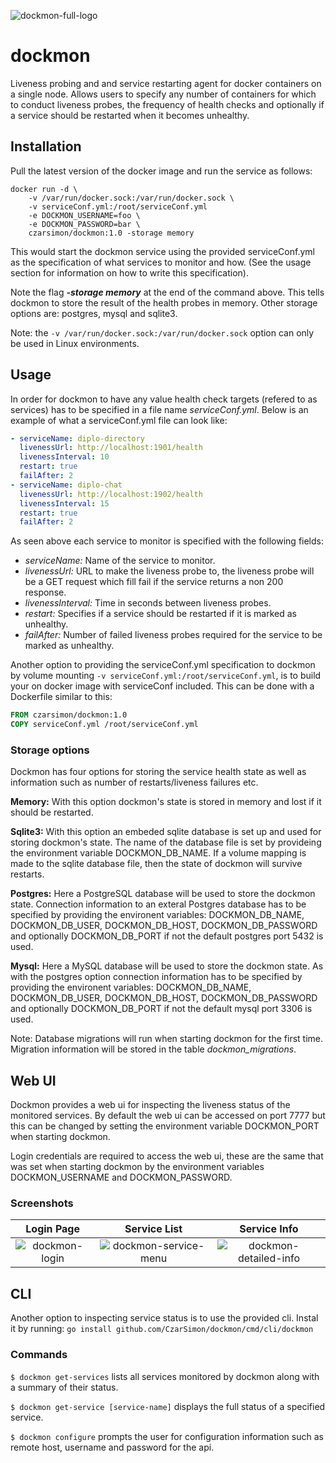 ![dockmon-full-logo](https://user-images.githubusercontent.com/9406331/44312536-3455f480-a3fa-11e8-947d-a62a18e50d66.png)

# dockmon #
Liveness probing and and service restarting agent for docker containers on a single node. Allows users to specify any number of containers for which to conduct liveness probes, the frequency of health checks and optionally if a service should be restarted when it becomes unhealthy.

## Installation #
Pull the latest version of the docker image and run the service as follows:

```
docker run -d \
    -v /var/run/docker.sock:/var/run/docker.sock \
    -v serviceConf.yml:/root/serviceConf.yml
    -e DOCKMON_USERNAME=foo \
    -e DOCKMON_PASSWORD=bar \
    czarsimon/dockmon:1.0 -storage memory
```
This would start the dockmon service using the provided serviceConf.yml as the specification of what services to monitor and how. (See the usage section for information on how to write this specification).

Note the flag _**-storage memory**_ at the end of the command above. This tells dockmon to store the result of the health probes in memory. Other storage options are: postgres, mysql and sqlite3.  

Note: the `-v /var/run/docker.sock:/var/run/docker.sock` option can only be used in Linux environments.

## Usage #
In order for dockmon to have any value health check targets (refered to as services) has to be specified in a file name _serviceConf.yml_. Below is an example of what a serviceConf.yml file can look like:
```yaml
- serviceName: diplo-directory
  livenessUrl: http://localhost:1901/health
  livenessInterval: 10
  restart: true
  failAfter: 2
- serviceName: diplo-chat
  livenessUrl: http://localhost:1902/health
  livenessInterval: 15
  restart: true
  failAfter: 2
```

As seen above each service to monitor is specified with the following fields:
- _serviceName:_ Name of the service to monitor.
- _livenessUrl:_ URL to make the liveness probe to, the liveness probe will be a GET request which fill fail if the service returns a non 200 response.
- _livenessInterval:_ Time in seconds between liveness probes.
- _restart:_ Specifies if a service should be restarted if it is marked as unhealthy.
- _failAfter:_ Number of failed liveness probes required for the service to be marked as unhealthy.

Another option to providing the serviceConf.yml specification to dockmon by volume mounting `-v serviceConf.yml:/root/serviceConf.yml`, is to build your on docker image with serviceConf included. This can be done with a Dockerfile similar to this:
```Dockerfile
FROM czarsimon/dockmon:1.0
COPY serviceConf.yml /root/serviceConf.yml
```
### Storage options #
Dockmon has four options for storing the service health state as well as information such as number of restarts/liveness failures etc.

**Memory:** With this option dockmon's state is stored in memory and lost if it should be restarted.

**Sqlite3:** With this option an embeded sqlite database is set up and used for storing dockmon's state. The name of the database file is set by provideing the environment variable DOCKMON_DB_NAME. If a volume mapping is made to the sqlite database file, then the state of dockmon will survive restarts.

**Postgres:** Here a PostgreSQL database will be used to store the dockmon state. Connection information to an exteral Postgres database has to be specified by providing the environent variables: DOCKMON_DB_NAME, DOCKMON_DB_USER, DOCKMON_DB_HOST, DOCKMON_DB_PASSWORD and optionally DOCKMON_DB_PORT if not the default postgres port 5432 is used.

**Mysql:** Here a MySQL database will be used to store the dockmon state. As with the postgres option connection information has to be specified by providing the environent variables: DOCKMON_DB_NAME, DOCKMON_DB_USER, DOCKMON_DB_HOST, DOCKMON_DB_PASSWORD and optionally DOCKMON_DB_PORT if not the default mysql port 3306 is used.

Note: Database migrations will run when starting dockmon for the first time. Migration information will be stored in the table _dockmon_migrations_.

## Web UI #
Dockmon provides a web ui for inspecting the liveness status of the monitored services. By default the web ui can be accessed on port 7777 but this can be changed by setting the environment variable DOCKMON_PORT when starting dockmon.

Login credentials are required to access the web ui, these are the same that was set when starting dockmon by the environment variables DOCKMON_USERNAME and DOCKMON_PASSWORD.

### Screenshots #
| Login Page | Service List | Service Info |
|:-------------:|:-------:|:-------:|
|![dockmon-login](https://user-images.githubusercontent.com/9406331/44313173-c7475c80-a403-11e8-8087-7239b02f1709.png)|![dockmon-service-menu](https://user-images.githubusercontent.com/9406331/44313176-cd3d3d80-a403-11e8-8073-e9de25a3ae8e.png)|![dockmon-detailed-info](https://user-images.githubusercontent.com/9406331/44313171-c1ea1200-a403-11e8-80ff-97138d987f83.png)|

## CLI #
Another option to inspecting service status is to use the provided cli. Instal it by running: `go install github.com/CzarSimon/dockmon/cmd/cli/dockmon`

### Commands #
`$ dockmon get-services` lists all services monitored by dockmon along with a summary of their status.

`$ dockmon get-service [service-name]` displays the full status of a specified service.

`$ dockmon configure` prompts the user for configuration information such as remote host, username and password for the api.
